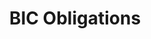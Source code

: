 ---
title: "BIC Obligations"
description: This guide is itended to walk the user through using the operational workbench to find obligations by BIC.
external_url: itvmo.gsa.gov/assets/files/tlr/What-are-the-obligations-by-BIC-and-which-agencies-use-them-508.pdf
content_tags:
type: link
filters: best-in-class
---
